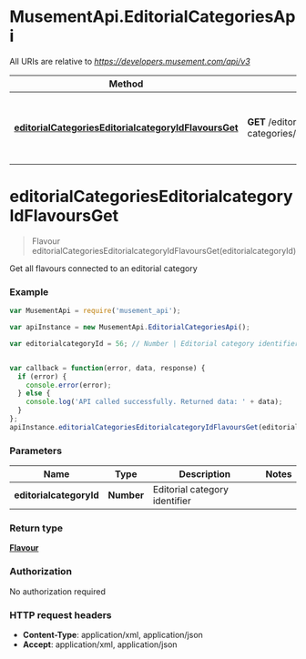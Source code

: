 # MusementApi.EditorialCategoriesApi

All URIs are relative to *https://developers.musement.com/api/v3*

Method | HTTP request | Description
------------- | ------------- | -------------
[**editorialCategoriesEditorialcategoryIdFlavoursGet**](EditorialCategoriesApi.md#editorialCategoriesEditorialcategoryIdFlavoursGet) | **GET** /editorial-categories/{editorialcategoryId}/flavours | Get all flavours connected to an editorial category


<a name="editorialCategoriesEditorialcategoryIdFlavoursGet"></a>
# **editorialCategoriesEditorialcategoryIdFlavoursGet**
> Flavour editorialCategoriesEditorialcategoryIdFlavoursGet(editorialcategoryId)

Get all flavours connected to an editorial category

### Example
```javascript
var MusementApi = require('musement_api');

var apiInstance = new MusementApi.EditorialCategoriesApi();

var editorialcategoryId = 56; // Number | Editorial category identifier


var callback = function(error, data, response) {
  if (error) {
    console.error(error);
  } else {
    console.log('API called successfully. Returned data: ' + data);
  }
};
apiInstance.editorialCategoriesEditorialcategoryIdFlavoursGet(editorialcategoryId, callback);
```

### Parameters

Name | Type | Description  | Notes
------------- | ------------- | ------------- | -------------
 **editorialcategoryId** | **Number**| Editorial category identifier | 

### Return type

[**Flavour**](Flavour.md)

### Authorization

No authorization required

### HTTP request headers

 - **Content-Type**: application/xml, application/json
 - **Accept**: application/xml, application/json


